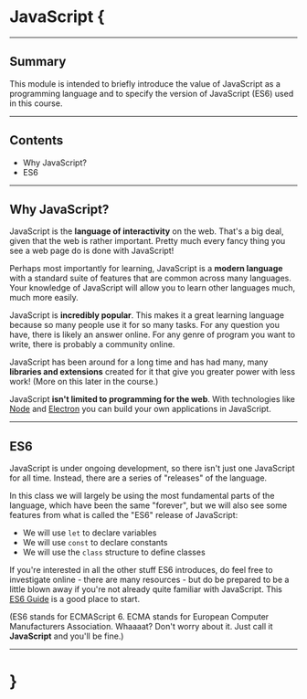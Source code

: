 # JavaScript {

---

## Summary

This module is intended to briefly introduce the value of JavaScript as a programming language and to specify the version of JavaScript (ES6) used in this course.

---

## Contents

* Why JavaScript?
* ES6

---

## Why JavaScript?

JavaScript is the **language of interactivity** on the web. That's a big deal, given that the web is rather important. Pretty much every fancy thing you see a web page do is done with JavaScript!

Perhaps most importantly for learning, JavaScript is a **modern language** with a standard suite of features that are common across many languages. Your knowledge of JavaScript will allow you to learn other languages much, much more easily.

JavaScript is **incredibly popular**. This makes it a great learning language because so many people use it for so many tasks. For any question you have, there is likely an answer online. For any genre of program you want to write, there is probably a community online.

JavaScript has been around for a long time and has had many, many **libraries and extensions** created for it that give you greater power with less work! (More on this later in the course.)

JavaScript **isn't limited to programming for the web**. With technologies like [Node](https://nodejs.org/en/) and [Electron](https://electronjs.org/) you can build your own applications in JavaScript.

---

## ES6

JavaScript is under ongoing development, so there isn't just one JavaScript for all time. Instead, there are a series of "releases" of the language.

In this class we will largely be using the most fundamental parts of the language, which have been the same "forever", but we will also see some features from what is called the "ES6" release of JavaScript:

- We will use `let` to declare variables
- We will use `const` to declare constants
- We will use the `class` structure to define classes

If you're interested in all the other stuff ES6 introduces, do feel free to investigate online - there are many resources - but do be prepared to be a little blown away if you're not already quite familiar with JavaScript. This [ES6 Guide](https://flaviocopes.com/es6/) is a good place to start.

(ES6 stands for ECMAScript 6. ECMA stands for European Computer Manufacturers Association. Whaaaat? Don't worry about it. Just call it **JavaScript** and you'll be fine.)

---

# }

